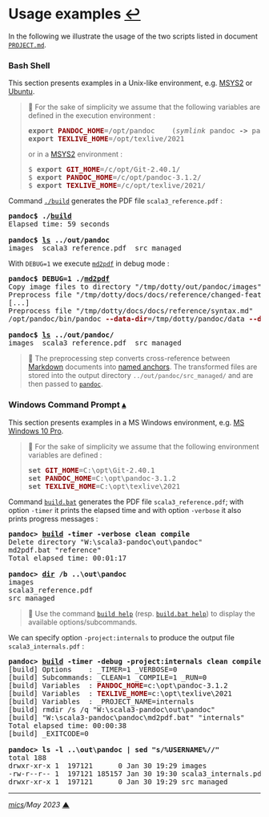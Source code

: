 # <span id="top">Usage examples</span> <span style="size:25%;"><a href="../README.md" title="Back to README">↩</a></span>
<!-- created by mics (https://github.com/michelou/) on December 2021 -->

In the following we illustrate the usage of the two scripts listed in document [`PROJECT.md`](./PROJECT.md "More about the Pandoc project").

### <span id="bash">Bash Shell</span>

This section presents examples in a Unix-like environment, e.g. [MSYS2] or [Ubuntu].

> **:mag_right:** For the sake of simplicity we assume that the following variables are defined in the execution environment :
> <pre style="max-width:585px;">
> <b>export</b> <b style="color:darkred;">PANDOC_HOME</b>=/opt/pandoc    (<i>symlink</i> pandoc <b>-></b> pandoc-3.1.2)
> <b>export</b> <b style="color:darkred;">TEXLIVE_HOME</b>=/opt/texlive/2021
> </pre>
> or in a <a href="https://www.msys2.org/">MSYS2</a> environment :
> <pre style="max-width:585px;">
> $ <b>export</b> <b style="color:darkred;">GIT_HOME</b>=/c/opt/Git-2.40.1/
> $ <b>export</b> <b style="color:darkred;">PANDOC_HOME</b>=/c/opt/pandoc-3.1.2/
> $ <b>export</b> <b style="color:darkred;">TEXLIVE_HOME</b>=/c/opt/texlive/2021/
> </pre>

Command [`./build`](../build) generates the PDF file `scala3_reference.pdf` :

<pre style="max-width:600px;">
<b>pandoc$ ./<a href="../build">build</a></b>
Elapsed time: 59 seconds
&nbsp;
<b>pandoc$ <a href="https://man7.org/linux/man-pages/man1/ls.1.html">ls</a> ../out/pandoc</b>
images  scala3_reference.pdf  src_managed
</pre>

With `DEBUG=1` we execute [`md2pdf`](../md2pdf) in debug mode :

<pre>
<b>pandoc$ DEBUG=1 ./<a href="../md2pdf">md2pdf</a></b>
Copy image files to directory "/tmp/dotty/out/pandoc/images"
Preprocess file "/tmp/dotty/docs/docs/reference/changed-features/compiler-plugins.md"
[...]
Preprocess file "/tmp/dotty/docs/docs/reference/syntax.md"
/opt/pandoc/bin/pandoc <b style="color:darkred;">--data-dir</b>=/tmp/dotty/pandoc/data <b style="color:darkred;">--defaults</b>=/tmp/dotty/pandoc/data/defaults.yaml <b style="color:darkred;">--syntax-definition</b>=/tmp/dotty/pandoc/data/templates/scala.xml -V geometry=a4paper -V geometry:margin=30mm -V mainfont:FreeSerif.ttf -V fontsize=12pt -V urlcolor=blue -V linkcolor=[HTML]{66001E} -V subtitle='Internal Draft (rev 82a8762c24)' -V date='22 January 2021' <b style="color:darkred;">--template</b>=/tmp/dotty/pandoc/data/templates/template.tex <b style="color:darkred;">--pdf-engine</b>=/opt/texlive/2021//bin/x86_64-linux/lualatex <b style="color:darkred;">--output</b>=/tmp/dotty/out/pandoc/scala3_reference.pdf /tmp/dotty/pandoc/data/reference.md
&nbsp;
<b>pandoc$ <a href="https://man7.org/linux/man-pages/man1/ls.1.html">ls</a> ../out/pandoc/</b>
images  scala3_reference.pdf  src_managed
</pre>

> **:mag_right:** The preprocessing step converts cross-reference between [Markdown] documents into [named anchors][named_anchor]. The transformed files are stored into the output directory `../out/pandoc/src_managed/` and are then passed to [`pandoc`][pandoc_cmd].

### <span id="windows">Windows Command Prompt</span> [**&#x25B4;**](#top)

This section presents examples in a MS Windows environment, e.g. [MS Windows 10 Pro][win_10_pro].

> **:mag_right:** For the sake of simplicity we assume that the following environment variables are defined :
> <pre style="max-width:585px;">
> <b>set</b> <b style="color:darkred;">GIT_HOME</b>=C:\opt\Git-2.40.1
> <b>set</b> <b style="color:darkred;">PANDOC_HOME</b>=C:\opt\pandoc-3.1.2
> <b>set</b> <b style="color:darkred;">TEXLIVE_HOME</b>=C:\opt\texlive\2021
> </pre>

Command [`build.bat`](../build.bat) generates the PDF file `scala3_reference.pdf`; with option `-timer` it prints the elapsed time and with option `-verbose` it also prints progress messages :

<pre style="max-width:600px;">
<b>pandoc&gt; <a href="../build.bat">build</a> -timer -verbose clean compile</b>
Delete directory "W:\scala3-pandoc\out\pandoc"
md2pdf.bat "reference"
Total elapsed time: 00:01:17
&nbsp;
<b>pandoc&gt; <a href="https://docs.microsoft.com/en-us/windows-server/administration/windows-commands/dir">dir</a> /b ..\out\pandoc</b>
images
scala3_reference.pdf
src_managed
</pre>

> **:mag_right:** Use the command [`build help`](../build) (resp. [`build.bat help`](../build.bat)) to display the available options/subcommands.

We can specify option `-project:internals` to produce the output file `scala3_internals.pdf` :

<pre style="max-width:640px;">
<b>pandoc&gt; <a href="../build.bat">build</a> -timer -debug -project:internals clean compile</b>
[build] Options    : _TIMER=1 _VERBOSE=0
[build] Subcommands: _CLEAN=1 _COMPILE=1 _RUN=0
[build] Variables  : <b style="color:darkred;">PANDOC_HOME</b>=c:\opt\pandoc-3.1.2
[build] Variables  : <b style="color:darkred;">TEXLIVE_HOME</b>=c:\opt\texlive\2021
[build] Variables  : _PROJECT_NAME=internals
[build] rmdir /s /q "W:\scala3-pandoc\out\pandoc"
[build] "W:\scala3-pandoc\pandoc\md2pdf.bat" "internals"
Total elapsed time: 00:00:38
[build] _EXITCODE=0
&nbsp;
<b>pandoc&gt; ls -l ..\out\pandoc | sed "s/%USERNAME%//"</b>
total 188
drwxr-xr-x 1  197121      0 Jan 30 19:29 images
-rw-r--r-- 1  197121 185157 Jan 30 19:30 scala3_internals.pdf
drwxr-xr-x 1  197121      0 Jan 30 19:29 src_managed
</pre>

***

*[mics](https://github.com/michelou/)/May 2023* [**&#9650;**](#top "Back to top")
<span id="bottom">&nbsp;</span>

[markdown]: https://commonmark.org/
[msys2]: https://www.msys2.org/
[named_anchor]: https://stackoverflow.com/questions/5319754/cross-reference-named-anchor-in-markdown
[pandoc_cmd]: https://pandoc.org/MANUAL.html
[ubuntu]: https://ubuntu.com/desktop
[win_10_pro]: https://www.microsoft.com/en-us/windows/compare-windows-10-home-vs-pro
